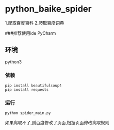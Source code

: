 # python_baike_spider
1.爬取百度百科
2.爬取百度词典

###推荐使用ide PyCharm

## 环境
python3

### 依赖
    pip install beautifulsoup4
    pip install requests

### 运行
    python spider_main.py

如果爬取不了,则百度修改了页面,根据页面修改爬取规则
